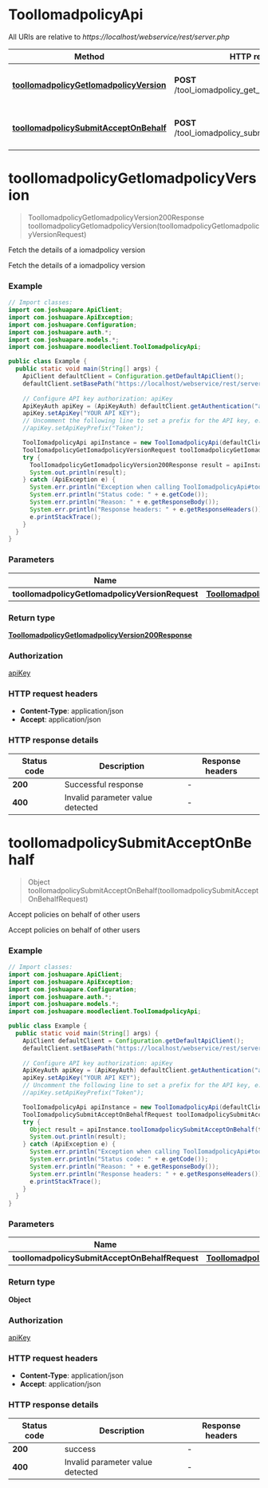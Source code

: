 # ToolIomadpolicyApi

All URIs are relative to *https://localhost/webservice/rest/server.php*

| Method | HTTP request | Description |
|------------- | ------------- | -------------|
| [**toolIomadpolicyGetIomadpolicyVersion**](ToolIomadpolicyApi.md#toolIomadpolicyGetIomadpolicyVersion) | **POST** /tool_iomadpolicy_get_iomadpolicy_version | Fetch the details of a iomadpolicy version |
| [**toolIomadpolicySubmitAcceptOnBehalf**](ToolIomadpolicyApi.md#toolIomadpolicySubmitAcceptOnBehalf) | **POST** /tool_iomadpolicy_submit_accept_on_behalf | Accept policies on behalf of other users |


<a id="toolIomadpolicyGetIomadpolicyVersion"></a>
# **toolIomadpolicyGetIomadpolicyVersion**
> ToolIomadpolicyGetIomadpolicyVersion200Response toolIomadpolicyGetIomadpolicyVersion(toolIomadpolicyGetIomadpolicyVersionRequest)

Fetch the details of a iomadpolicy version

Fetch the details of a iomadpolicy version

### Example
```java
// Import classes:
import com.joshuapare.ApiClient;
import com.joshuapare.ApiException;
import com.joshuapare.Configuration;
import com.joshuapare.auth.*;
import com.joshuapare.models.*;
import com.joshuapare.moodleclient.ToolIomadpolicyApi;

public class Example {
  public static void main(String[] args) {
    ApiClient defaultClient = Configuration.getDefaultApiClient();
    defaultClient.setBasePath("https://localhost/webservice/rest/server.php");
    
    // Configure API key authorization: apiKey
    ApiKeyAuth apiKey = (ApiKeyAuth) defaultClient.getAuthentication("apiKey");
    apiKey.setApiKey("YOUR API KEY");
    // Uncomment the following line to set a prefix for the API key, e.g. "Token" (defaults to null)
    //apiKey.setApiKeyPrefix("Token");

    ToolIomadpolicyApi apiInstance = new ToolIomadpolicyApi(defaultClient);
    ToolIomadpolicyGetIomadpolicyVersionRequest toolIomadpolicyGetIomadpolicyVersionRequest = new ToolIomadpolicyGetIomadpolicyVersionRequest(); // ToolIomadpolicyGetIomadpolicyVersionRequest | 
    try {
      ToolIomadpolicyGetIomadpolicyVersion200Response result = apiInstance.toolIomadpolicyGetIomadpolicyVersion(toolIomadpolicyGetIomadpolicyVersionRequest);
      System.out.println(result);
    } catch (ApiException e) {
      System.err.println("Exception when calling ToolIomadpolicyApi#toolIomadpolicyGetIomadpolicyVersion");
      System.err.println("Status code: " + e.getCode());
      System.err.println("Reason: " + e.getResponseBody());
      System.err.println("Response headers: " + e.getResponseHeaders());
      e.printStackTrace();
    }
  }
}
```

### Parameters

| Name | Type | Description  | Notes |
|------------- | ------------- | ------------- | -------------|
| **toolIomadpolicyGetIomadpolicyVersionRequest** | [**ToolIomadpolicyGetIomadpolicyVersionRequest**](ToolIomadpolicyGetIomadpolicyVersionRequest.md)|  | |

### Return type

[**ToolIomadpolicyGetIomadpolicyVersion200Response**](ToolIomadpolicyGetIomadpolicyVersion200Response.md)

### Authorization

[apiKey](../README.md#apiKey)

### HTTP request headers

 - **Content-Type**: application/json
 - **Accept**: application/json

### HTTP response details
| Status code | Description | Response headers |
|-------------|-------------|------------------|
| **200** | Successful response |  -  |
| **400** | Invalid parameter value detected |  -  |

<a id="toolIomadpolicySubmitAcceptOnBehalf"></a>
# **toolIomadpolicySubmitAcceptOnBehalf**
> Object toolIomadpolicySubmitAcceptOnBehalf(toolIomadpolicySubmitAcceptOnBehalfRequest)

Accept policies on behalf of other users

Accept policies on behalf of other users

### Example
```java
// Import classes:
import com.joshuapare.ApiClient;
import com.joshuapare.ApiException;
import com.joshuapare.Configuration;
import com.joshuapare.auth.*;
import com.joshuapare.models.*;
import com.joshuapare.moodleclient.ToolIomadpolicyApi;

public class Example {
  public static void main(String[] args) {
    ApiClient defaultClient = Configuration.getDefaultApiClient();
    defaultClient.setBasePath("https://localhost/webservice/rest/server.php");
    
    // Configure API key authorization: apiKey
    ApiKeyAuth apiKey = (ApiKeyAuth) defaultClient.getAuthentication("apiKey");
    apiKey.setApiKey("YOUR API KEY");
    // Uncomment the following line to set a prefix for the API key, e.g. "Token" (defaults to null)
    //apiKey.setApiKeyPrefix("Token");

    ToolIomadpolicyApi apiInstance = new ToolIomadpolicyApi(defaultClient);
    ToolIomadpolicySubmitAcceptOnBehalfRequest toolIomadpolicySubmitAcceptOnBehalfRequest = new ToolIomadpolicySubmitAcceptOnBehalfRequest(); // ToolIomadpolicySubmitAcceptOnBehalfRequest | 
    try {
      Object result = apiInstance.toolIomadpolicySubmitAcceptOnBehalf(toolIomadpolicySubmitAcceptOnBehalfRequest);
      System.out.println(result);
    } catch (ApiException e) {
      System.err.println("Exception when calling ToolIomadpolicyApi#toolIomadpolicySubmitAcceptOnBehalf");
      System.err.println("Status code: " + e.getCode());
      System.err.println("Reason: " + e.getResponseBody());
      System.err.println("Response headers: " + e.getResponseHeaders());
      e.printStackTrace();
    }
  }
}
```

### Parameters

| Name | Type | Description  | Notes |
|------------- | ------------- | ------------- | -------------|
| **toolIomadpolicySubmitAcceptOnBehalfRequest** | [**ToolIomadpolicySubmitAcceptOnBehalfRequest**](ToolIomadpolicySubmitAcceptOnBehalfRequest.md)|  | |

### Return type

**Object**

### Authorization

[apiKey](../README.md#apiKey)

### HTTP request headers

 - **Content-Type**: application/json
 - **Accept**: application/json

### HTTP response details
| Status code | Description | Response headers |
|-------------|-------------|------------------|
| **200** | success |  -  |
| **400** | Invalid parameter value detected |  -  |

